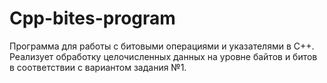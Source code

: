 # Cpp-bites-program
Программа для работы с битовыми операциями и указателями в C++. Реализует обработку целочисленных данных на уровне байтов и битов в соответствии с вариантом задания №1.
